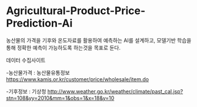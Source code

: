 # Agricultural-Product-Price-Prediction-Ai
농산물의 가격을 기후와 온도자료를 활용하여 예측하는 AI를 설계하고, 모델기반 학습을 통해 정확한 예측이 가능하도록 하는것을 목표로 둔다.

데이터 수집사이트

-농산물가격 : 농산물유통정보
https://www.kamis.or.kr/customer/price/wholesale/item.do

-기후정보 : 기상청
http://www.weather.go.kr/weather/climate/past_cal.jsp?stn=108&yy=2010&mm=1&obs=1&x=18&y=10
